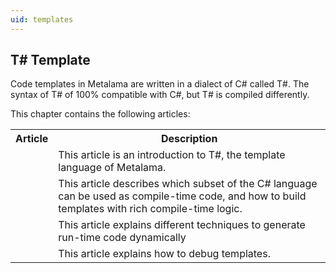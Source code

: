```yaml
---
uid: templates
---
```


## T# Template

Code templates in Metalama are written in a dialect of C# called T#. The syntax of T# of 100% compatible with C#, but T# is compiled differently.

This chapter contains the following articles:

<table>
    <tr>
        <th>Article</th>
        <th>Description</th>
    <tr>
    <tr>
        <td>
            <xref:template-overview>
        </td>
        <td>
             This article is an introduction to T#, the template language of Metalama.
        </td>
    </tr>    
    <tr>
        <td>
            <xref:template-compile-time>
        </td>
        <td>
             This article describes which subset of the C# language can be used as compile-time code, and how to build templates with rich compile-time logic.             
        </td>
    </tr>    
    <tr>
        <td>
            <xref:template-dynamic-code>
        </td>
        <td>
            This article explains different techniques to generate run-time code dynamically
        </td>
    </tr>
    <tr>
        <td>
            <xref:debugging-aspects>
        </td>
        <td>
            This article explains how to debug templates.
        </td>
    </tr>
</table>   
